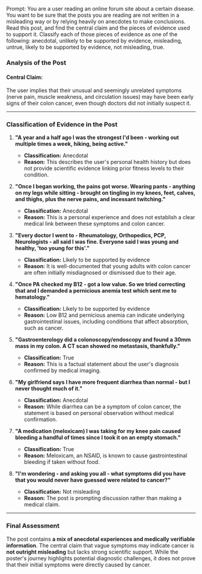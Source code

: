 Prompt: You are a user reading an online forum site about a certain disease. You want to be sure that the posts you are reading are not written in a misleading way or by relying heavily on anecdotes to make conclusions. Read this post, and find the central claim and the pieces of evidence used to support it. Classify each of those pieces of evidence as one of the following: anecdotal, unlikely to be supported by evidence, misleading, untrue, likely to be supported by evidence, not misleading, true.

### **Analysis of the Post**

#### **Central Claim:**
The user implies that their unusual and seemingly unrelated symptoms (nerve pain, muscle weakness, and circulation issues) may have been early signs of their colon cancer, even though doctors did not initially suspect it.

---

### **Classification of Evidence in the Post**

1. **"A year and a half ago I was the strongest I'd been - working out multiple times a week, hiking, being active."**  
   - **Classification:** Anecdotal  
   - **Reason:** This describes the user's personal health history but does not provide scientific evidence linking prior fitness levels to their condition.

2. **"Once I began working, the pains got worse. Wearing pants - anything on my legs while sitting - brought on tingling in my knees, feet, calves, and thighs, plus the nerve pains, and incessant twitching."**  
   - **Classification:** Anecdotal  
   - **Reason:** This is a personal experience and does not establish a clear medical link between these symptoms and colon cancer.

3. **"Every doctor I went to - Rheumatology, Orthopedics, PCP, Neurologists - all said I was fine. Everyone said I was young and healthy, 'too young for this'."**  
   - **Classification:** Likely to be supported by evidence  
   - **Reason:** It is well-documented that young adults with colon cancer are often initially misdiagnosed or dismissed due to their age.

4. **"Once PA checked my B12 - got a low value. So we tried correcting that and I demanded a pernicious anemia test which sent me to hematology."**  
   - **Classification:** Likely to be supported by evidence  
   - **Reason:** Low B12 and pernicious anemia can indicate underlying gastrointestinal issues, including conditions that affect absorption, such as cancer.

5. **"Gastroenterology did a colonoscopy/endoscopy and found a 30mm mass in my colon. A CT scan showed no metastasis, thankfully."**  
   - **Classification:** True  
   - **Reason:** This is a factual statement about the user's diagnosis confirmed by medical imaging.

6. **"My girlfriend says I have more frequent diarrhea than normal - but I never thought much of it."**  
   - **Classification:** Anecdotal  
   - **Reason:** While diarrhea can be a symptom of colon cancer, the statement is based on personal observation without medical confirmation.

7. **"A medication (meloxicam) I was taking for my knee pain caused bleeding a handful of times since I took it on an empty stomach."**  
   - **Classification:** True  
   - **Reason:** Meloxicam, an NSAID, is known to cause gastrointestinal bleeding if taken without food.

8. **"I'm wondering - and asking you all - what symptoms did you have that you would never have guessed were related to cancer?"**  
   - **Classification:** Not misleading  
   - **Reason:** The post is prompting discussion rather than making a medical claim.

---

### **Final Assessment**
The post contains **a mix of anecdotal experiences and medically verifiable information**. The central claim that vague symptoms may indicate cancer is **not outright misleading** but lacks strong scientific support. While the poster's journey highlights potential diagnostic challenges, it does not prove that their initial symptoms were directly caused by cancer.
